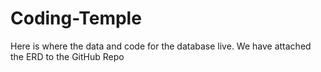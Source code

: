 # Coding-Temple

Here is where the data and code for the database live. We have attached the ERD to the GitHub Repo
